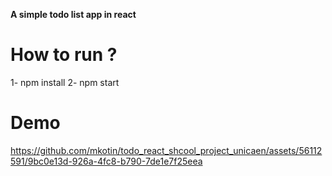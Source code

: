 **A simple todo list app in react**

# How to run ?
1- npm install
2- npm start

# Demo

https://github.com/mkotin/todo_react_shcool_project_unicaen/assets/56112591/9bc0e13d-926a-4fc8-b790-7de1e7f25eea

